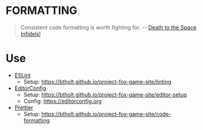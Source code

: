 # FORMATTING

> Consistent code formatting is worth fighting for. -- [Death to the Space Infidels!](https://blog.codinghorror.com/death-to-the-space-infidels)

# Use

- [ESLint](https://github.com/Microsoft/vscode-eslint)
  - Setup: <https://btholt.github.io/project-fox-game-site/linting>
- [EditorConfig](https://marketplace.visualstudio.com/items?itemName=EditorConfig.EditorConfig)
  - Setup: <https://btholt.github.io/project-fox-game-site/editor-setup>
  - Config: <https://editorconfig.org>
- [Prettier](https://marketplace.visualstudio.com/items?itemName=esbenp.prettier-vscode)
  - Setup: <https://btholt.github.io/project-fox-game-site/code-formatting>
